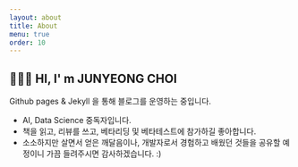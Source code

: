 ```yaml
---
layout: about
title: About
menu: true
order: 10
---
```


## 🙋🏻‍♂️ HI, I' m JUNYEONG CHOI

Github pages & Jekyll 을 통해 블로그를 운영하는 중입니다. 

* AI, Data Science 중독자입니다. 
* 책을 읽고, 리뷰를 쓰고, 베타리딩 및 베타테스트에 참가하길 좋아합니다.
* 소소하지만 살면서 얻은 깨달음이나, 개발자로서 경험하고 배웠던 것들을 공유할 예정이니 가끔 들려주시면 감사하겠습니다. :)


